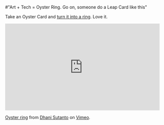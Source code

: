 #"Art + Tech = Oyster Ring. Go on, someone do a Leap Card like this"

Take an Oyster Card and <a href="http://www.ds72.com/latest-works/oyster-ring">turn it into a ring</a>. Love it.

<iframe src="http://player.vimeo.com/video/45057546?title=0&amp;byline=0&amp;portrait=0" width="500" height="281" frameborder="0" webkitAllowFullScreen mozallowfullscreen allowFullScreen></iframe> <p><a href="http://vimeo.com/45057546">Oyster ring</a> from <a href="http://vimeo.com/dhani">Dhani Sutanto</a> on <a href="http://vimeo.com">Vimeo</a>.</p>
